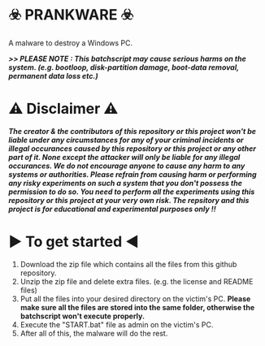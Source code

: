 #                                                                       ☣️ PRANKWARE ☣️
A malware to destroy a Windows PC.


***>> PLEASE NOTE : This batchscript may cause serious harms on the system. (e.g. bootloop, disk-partition damage, boot-data removal, permanent data loss etc.)***


⚠️ Disclaimer ⚠️
=================
***The creator & the contributors of this repository or this project won't be liable under any circumstances for any of your criminal incidents or illegal occurances caused by this repository or this project or any other part of it. None except the attacker will only be liable for any illegal occurances. We do not encourage anyone to cause any harm to any systems or authorities. Please refrain from causing harm or performing any risky experiments on such a system that you don't possess the permission to do so. You need to perform all the experiments using this repository or this project at your very own risk. The repsitory and this project is for educational and experimental purposes only !!***


▶️ To get started ◀️
=====================
1. Download the zip file which contains all the files from this github repository.
2. Unzip the zip file and delete extra files. (e.g. the license and README files)
3. Put all the files into your desired directory on the victim's PC. **Please make sure all the files are stored into the same folder, otherwise the batchscript won't execute properly.**
4. Execute the "START.bat" file as admin on the victim's PC.
5. After all of this, the malware will do the rest.

